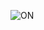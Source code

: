 ![ON](https://user-images.githubusercontent.com/70203719/144439411-b2b4ccbd-2a63-4266-974e-ac49e3fea206.png)

